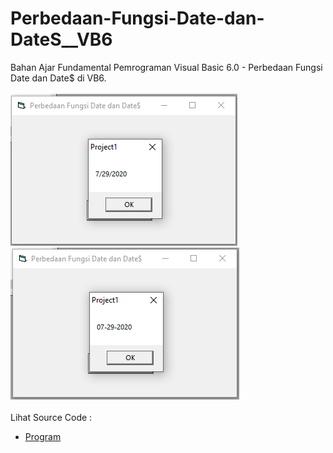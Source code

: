 # Perbedaan-Fungsi-Date-dan-DateS__VB6
Bahan Ajar Fundamental Pemrograman Visual Basic 6.0 - Perbedaan Fungsi Date dan Date$ di VB6.<br><br>
<img src="https://github.com/RizkyKhapidsyah/Perbedaan-Fungsi-Date-dan-DateS__VB6/blob/master/result/001.PNG">
<img src="https://github.com/RizkyKhapidsyah/Perbedaan-Fungsi-Date-dan-DateS__VB6/blob/master/result/002.PNG"><br><br>
Lihat Source Code : <br>
- <a href="https://github.com/RizkyKhapidsyah/Perbedaan-Fungsi-Date-dan-DateS__VB6/blob/master/Form1.frm">Program</a>


